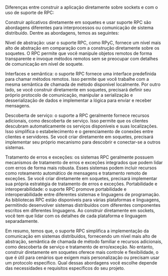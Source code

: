 Diferenças entre construir a aplicação diretamente sobre sockets e com o uso de suporte de RPC:

Construir aplicativos diretamente em soquetes e usar suporte RPC são abordagens diferentes para interprocessos ou comunicação de sistema distribuído. Dentre as abordagens, temos as seguintes:  

Nível de abstração: usar o suporte  RPC, como  RPyC, fornece um nível mais alto de abstração  em comparação com a construção diretamente sobre os soquetes. O RPC permite que você manipule objetos  remotos de forma transparente e invoque métodos remotos sem se preocupar com  detalhes de comunicação em nível de soquete. 

Interfaces e semântica: o suporte  RPC fornece uma interface predefinida para chamar métodos remotos. Isso permite que você trabalhe com a mesma semântica de chamada de método disponível localmente. Por outro lado, se você construir diretamente em soquetes, precisará definir seu próprio protocolo de comunicação, manipular a serialização e desserialização de dados e implementar a lógica para enviar e receber mensagens. 

Descoberta de serviço: o suporte a RPC geralmente fornece recursos adicionais, como descoberta de serviço. Isso permite que os clientes descubram automaticamente os serviços  disponíveis e suas localizações. Isso simplifica o estabelecimento e o gerenciamento de conexões entre clientes e servidores. Se você criar diretamente em soquetes, precisará implementar seu próprio mecanismo para descobrir e conectar-se a outros sistemas. 

Tratamento de erros e exceções: os sistemas  RPC geralmente possuem mecanismos de tratamento de erros e exceções integrados que podem lidar com erros de forma mais robusta. Esses sistemas podem incluir recursos como roteamento automático de mensagens e tratamento remoto de exceções. Se você criar diretamente em soquetes, precisará implementar sua própria estratégia de tratamento de erros e exceções.   Portabilidade e interoperabilidade: o suporte  RPC promove portabilidade e  interoperabilidade entre diferentes sistemas e linguagens de programação. As bibliotecas  RPC estão disponíveis para várias plataformas e linguagens, permitindo desenvolver sistemas distribuídos com diferentes componentes escritos em diferentes linguagens. Ao construir diretamente em sockets, você tem que lidar com os detalhes de cada plataforma e linguagem separadamente. 

Em resumo, temos que, o  suporte  RPC simplifica a implementação da comunicação em sistemas distribuídos, fornecendo um nível mais alto de abstração, semântica de chamada de método familiar e recursos adicionais, como descoberta de serviço e tratamento de erro/exceção. No entanto, construir diretamente em soquetes oferece mais controle e flexibilidade, o que é útil para cenários que exigem mais personalização ou precisam usar um protocolo específico. Qual dessas abordagens você escolhe depende das necessidades e requisitos específicos do seu projeto.
